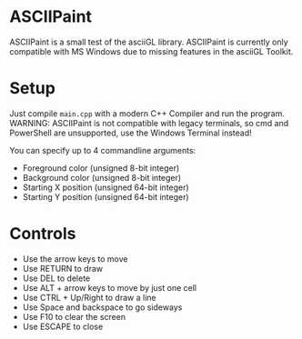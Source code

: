 # ASCIIPaint
ASCIIPaint is a small test of the asciiGL library.
ASCIIPaint is currently only compatible with MS Windows due to missing features in the asciiGL Toolkit.

# Setup
Just compile `main.cpp` with a modern C++ Compiler and run the program.
WARNING: ASCIIPaint is not compatible with legacy terminals, so cmd and PowerShell are unsupported, use the Windows Terminal instead!

You can specify up to 4 commandline arguments:
* Foreground color (unsigned 8-bit integer)
* Background color (unsigned 8-bit integer)
* Starting X position (unsigned 64-bit integer)
* Starting Y position (unsigned 64-bit integer)

# Controls
* Use the arrow keys to move
* Use RETURN to draw
* Use DEL to delete
* Use ALT + arrow keys to move by just one cell
* Use CTRL + Up/Right to draw a line
* Use Space and backspace to go sideways
* Use F10 to clear the screen
* Use ESCAPE to close
